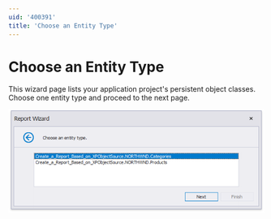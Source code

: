 ```yaml
---
uid: '400391'
title: 'Choose an Entity Type'
---
```

# Choose an Entity Type

This wizard page lists your application project's persistent object classes. Choose one entity type and proceed to the next page.

![XPObjectSource-choose-entity-type](../../../../../../images/eurd-win-XPObjectSource-choose-entity-type.png)